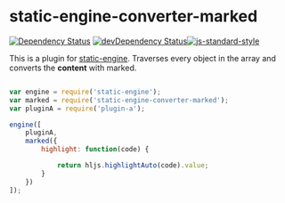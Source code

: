 # static-engine-converter-marked

[![Dependency Status](https://david-dm.org/erickmerchant/static-engine-converter-marked.svg?style=flat-square)](https://david-dm.org/erickmerchant/static-engine-converter-marked) [![devDependency Status](https://david-dm.org/erickmerchant/static-engine-converter-marked/dev-status.svg?style=flat-square)](https://david-dm.org/erickmerchant/static-engine-converter-marked#info=devDependencies)[![js-standard-style](https://img.shields.io/badge/code%20style-standard-brightgreen.svg?style=flat)](https://github.com/feross/standard)

This is a plugin for [static-engine](https://github.com/erickmerchant/static-engine). Traverses every object in the array and converts the __content__ with marked.

```javascript

var engine = require('static-engine');
var marked = require('static-engine-converter-marked');
var pluginA = require('plugin-a');

engine([
    pluginA,
    marked({
        highlight: function(code) {

            return hljs.highlightAuto(code).value;
        }
    })
]);

```
